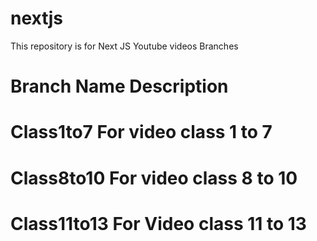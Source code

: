 # nextjs
This repository is for Next JS Youtube videos
Branches 
# Branch Name         Description
# Class1to7           For video class 1 to 7
# Class8to10          For video class 8 to 10
# Class11to13         For Video class 11 to 13
